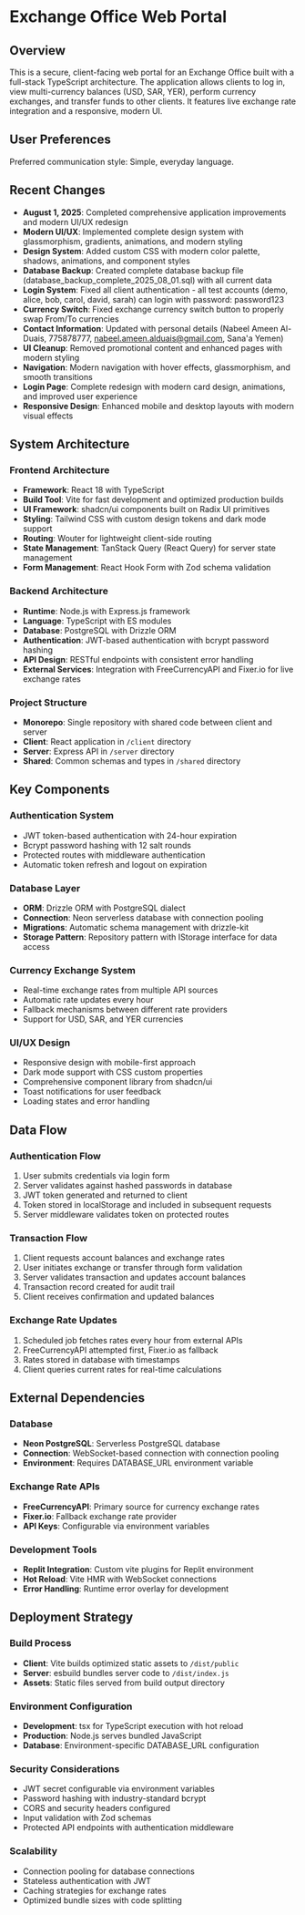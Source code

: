# Exchange Office Web Portal

## Overview

This is a secure, client-facing web portal for an Exchange Office built with a full-stack TypeScript architecture. The application allows clients to log in, view multi-currency balances (USD, SAR, YER), perform currency exchanges, and transfer funds to other clients. It features live exchange rate integration and a responsive, modern UI.

## User Preferences

Preferred communication style: Simple, everyday language.

## Recent Changes

- **August 1, 2025**: Completed comprehensive application improvements and modern UI/UX redesign
- **Modern UI/UX**: Implemented complete design system with glassmorphism, gradients, animations, and modern styling
- **Design System**: Added custom CSS with modern color palette, shadows, animations, and component styles
- **Database Backup**: Created complete database backup file (database_backup_complete_2025_08_01.sql) with all current data
- **Login System**: Fixed all client authentication - all test accounts (demo, alice, bob, carol, david, sarah) can login with password: password123
- **Currency Switch**: Fixed exchange currency switch button to properly swap From/To currencies
- **Contact Information**: Updated with personal details (Nabeel Ameen Al-Duais, 775878777, nabeel.ameen.alduais@gmail.com, Sana'a Yemen)
- **UI Cleanup**: Removed promotional content and enhanced pages with modern styling
- **Navigation**: Modern navigation with hover effects, glassmorphism, and smooth transitions
- **Login Page**: Complete redesign with modern card design, animations, and improved user experience
- **Responsive Design**: Enhanced mobile and desktop layouts with modern visual effects

## System Architecture

### Frontend Architecture
- **Framework**: React 18 with TypeScript
- **Build Tool**: Vite for fast development and optimized production builds
- **UI Framework**: shadcn/ui components built on Radix UI primitives
- **Styling**: Tailwind CSS with custom design tokens and dark mode support
- **Routing**: Wouter for lightweight client-side routing
- **State Management**: TanStack Query (React Query) for server state management
- **Form Management**: React Hook Form with Zod schema validation

### Backend Architecture
- **Runtime**: Node.js with Express.js framework
- **Language**: TypeScript with ES modules
- **Database**: PostgreSQL with Drizzle ORM
- **Authentication**: JWT-based authentication with bcrypt password hashing
- **API Design**: RESTful endpoints with consistent error handling
- **External Services**: Integration with FreeCurrencyAPI and Fixer.io for live exchange rates

### Project Structure
- **Monorepo**: Single repository with shared code between client and server
- **Client**: React application in `/client` directory
- **Server**: Express API in `/server` directory  
- **Shared**: Common schemas and types in `/shared` directory

## Key Components

### Authentication System
- JWT token-based authentication with 24-hour expiration
- Bcrypt password hashing with 12 salt rounds
- Protected routes with middleware authentication
- Automatic token refresh and logout on expiration

### Database Layer
- **ORM**: Drizzle ORM with PostgreSQL dialect
- **Connection**: Neon serverless database with connection pooling
- **Migrations**: Automatic schema management with drizzle-kit
- **Storage Pattern**: Repository pattern with IStorage interface for data access

### Currency Exchange System
- Real-time exchange rates from multiple API sources
- Automatic rate updates every hour
- Fallback mechanisms between different rate providers
- Support for USD, SAR, and YER currencies

### UI/UX Design
- Responsive design with mobile-first approach
- Dark mode support with CSS custom properties
- Comprehensive component library from shadcn/ui
- Toast notifications for user feedback
- Loading states and error handling

## Data Flow

### Authentication Flow
1. User submits credentials via login form
2. Server validates against hashed passwords in database
3. JWT token generated and returned to client
4. Token stored in localStorage and included in subsequent requests
5. Server middleware validates token on protected routes

### Transaction Flow
1. Client requests account balances and exchange rates
2. User initiates exchange or transfer through form validation
3. Server validates transaction and updates account balances
4. Transaction record created for audit trail
5. Client receives confirmation and updated balances

### Exchange Rate Updates
1. Scheduled job fetches rates every hour from external APIs
2. FreeCurrencyAPI attempted first, Fixer.io as fallback
3. Rates stored in database with timestamps
4. Client queries current rates for real-time calculations

## External Dependencies

### Database
- **Neon PostgreSQL**: Serverless PostgreSQL database
- **Connection**: WebSocket-based connection with connection pooling
- **Environment**: Requires DATABASE_URL environment variable

### Exchange Rate APIs
- **FreeCurrencyAPI**: Primary source for currency exchange rates
- **Fixer.io**: Fallback exchange rate provider
- **API Keys**: Configurable via environment variables

### Development Tools
- **Replit Integration**: Custom vite plugins for Replit environment
- **Hot Reload**: Vite HMR with WebSocket connections
- **Error Handling**: Runtime error overlay for development

## Deployment Strategy

### Build Process
- **Client**: Vite builds optimized static assets to `/dist/public`
- **Server**: esbuild bundles server code to `/dist/index.js`
- **Assets**: Static files served from build output directory

### Environment Configuration
- **Development**: tsx for TypeScript execution with hot reload
- **Production**: Node.js serves bundled JavaScript
- **Database**: Environment-specific DATABASE_URL configuration

### Security Considerations
- JWT secret configurable via environment variables
- Password hashing with industry-standard bcrypt
- CORS and security headers configured
- Input validation with Zod schemas
- Protected API endpoints with authentication middleware

### Scalability
- Connection pooling for database connections
- Stateless authentication with JWT
- Caching strategies for exchange rates
- Optimized bundle sizes with code splitting